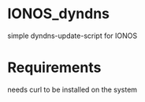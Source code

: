 # IONOS_dyndns
simple dyndns-update-script for IONOS

# Requirements
needs curl to be installed on the system

